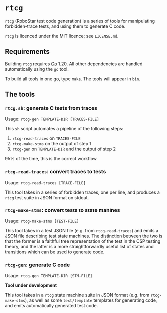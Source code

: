 # `rtcg`

`rtcg` (RoboStar test code generation) is a series of tools for manipulating
forbidden-trace tests, and using them to generate C code.

`rtcg` is licenced under the MIT licence; see `LICENSE.md`.


## Requirements

Building `rtcg` requires [Go](https://go.dev) 1.20.
All other dependencies are handled automatically using the `go` tool.

To build all tools in one go, type `make`.  The tools will appear in `bin`.


## The tools


### `rtcg.sh`: generate C tests from traces

Usage: `rtcg-gen TEMPLATE-DIR [TRACES-FILE]`

This `sh` script automates a pipeline of the following steps:

1. `rtcg-read-traces` on `TRACES-FILE`
2. `rtcg-make-stms` on the output of step 1
3. `rtcg-gen` on `TEMPLATE-DIR` and the output of step 2

95% of the time, this is the correct workflow.


### `rtcg-read-traces`: convert traces to tests

Usage: `rtcg-read-traces [TRACE-FILE]`

This tool takes in a series of forbidden traces, one per line, and produces
a `rtcg` test suite in JSON format on stdout.


### `rtcg-make-stms`: convert tests to state mahines

Usage: `rtcg-make-stms [TEST-FILE]`

This tool takes in a test JSON file (e.g. from `rtcg-read-traces`) and emits
a JSON file describing test state machines.  The distinction between the two
is that the former is a faithful tree representation of the test in the CSP
testing theory, and the latter is a more straightforwardly useful list of
states and transitions which can be used to generate code.

### `rtcg-gen`: generate C code

Usage: `rtcg-gen TEMPLATE-DIR [STM-FILE]`

**Tool under development**

This tool takes in a `rtcg` state machine suite in JSON format (e.g. from
`rtcg-make-stms`), as well as some `text/template` templates for
generating code, and emits automatically generated test code.